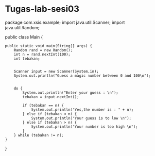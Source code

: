 # Tugas-lab-sesi03
package com.xsis.example;
import java.util.Scanner;
import java.util.Random;


public class Main {

    public static void main(String[] args) {
        Random rand = new Random();
        int n = rand.nextInt(100);
        int tebakan;


        Scanner input = new Scanner(System.in);
        System.out.println("Guess a magic number between 0 and 100\n");


        do {
            System.out.println("Enter your guess : \n");
            tebakan = input.nextInt();

            if (tebakan == n) {
                System.out.println("Yes,the number is : " + n);
            } else if (tebakan < n) {
                System.out.println("Your guess is to low \n");
            } else if (tebakan > n) {
                System.out.println("Your number is too high \n");
            }
        } while (tebakan != n);
    }
}




